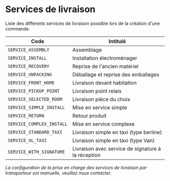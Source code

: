 
# Services de livraison


Liste des différents services de livraison possible lors de la création d'une commande.


Code| Intitulé
---------|----------
`SERVICE_ASSEMBLY`| Assemblage
`SERVICE_INSTALL`| Installation électroménager
`SERVICE_RECOVERY`| Reprise de l'ancien matériel
`SERVICE_UNPACKING`| Déballage et reprise des emballages
`SERVICE_FRONT_HOME`| Livraison devant habitation
`SERVICE_PICKUP_POINT`| Livraison point relais
`SERVICE_SELECTED_ROOM`| Livraison pièce du choix
`SERVICE_SIMPLE_INSTALL`| Mise en service simple
`SERVICE_RETURN`| Retour produit
`SERVICE_COMPLEX_INSTALL`| Mise en service complexe
`SERVICE_STANDARD_TAXI`| Livraison simple en taxi (type berline)
`SERVICE_XL_TAXI`| Livraison simple en taxi (type Van)
`SERVICE_WITH_SIGNATURE`| Livraison avec service de signature à la réception

*La configuration de la prise en charge des services de livraison par transporteur est manuelle, veuillez nous contacter.*